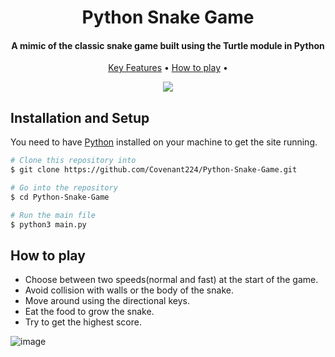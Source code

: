 
<h1 align="center">
  Python Snake Game
</h1>

<h4 align="center">A mimic of the classic snake game built using the Turtle module in Python</h4>

<p align="center">
  <a href="#key-features">Key Features</a> •
  <a href="#how-to-play">How to play</a> •
</p>

 <p align = "center"> <img src="https://user-images.githubusercontent.com/62785682/188927421-5c2b34a0-8382-445e-a571-a819077e94a2.gif">
</p>

## Installation and Setup
You need to have [Python](https://www.python.org/downloads/) installed on your machine to get the site running.

```bash
# Clone this repository into 
$ git clone https://github.com/Covenant224/Python-Snake-Game.git

# Go into the repository
$ cd Python-Snake-Game

# Run the main file
$ python3 main.py
```

## How to play

* Choose between two speeds(normal and fast) at the start of the game.
* Avoid collision with walls or the body of the snake.
* Move around using the directional keys.
* Eat the food to grow the snake.
* Try to get the highest score.



![image](https://user-images.githubusercontent.com/62785682/188923951-ce53f9bc-c602-4836-a301-d865869e4421.png)



